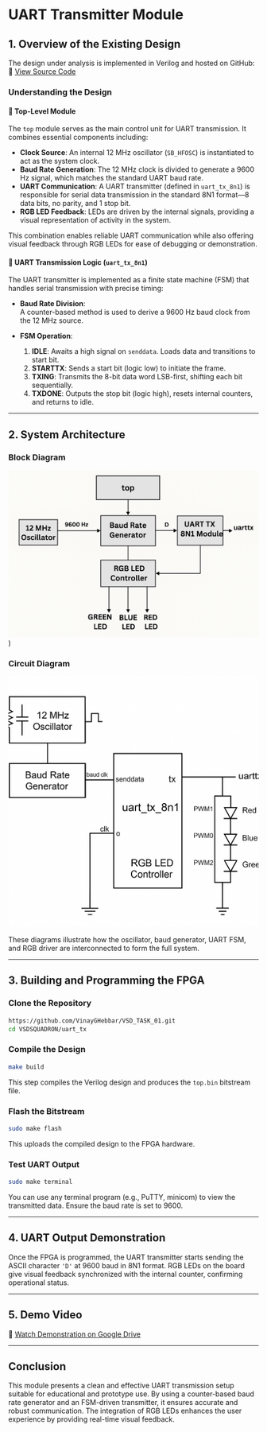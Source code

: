 # UART Transmitter Module

## 1. Overview of the Existing Design

The design under analysis is implemented in Verilog and hosted on GitHub:  
🔗 [View Source Code](https://github.com/VinayGHebbar/VSD_TASK_01.git)

### Understanding the Design

#### 🔹 Top-Level Module

The `top` module serves as the main control unit for UART transmission. It combines essential components including:

- **Clock Source**: An internal 12 MHz oscillator (`SB_HFOSC`) is instantiated to act as the system clock.
- **Baud Rate Generation**: The 12 MHz clock is divided to generate a 9600 Hz signal, which matches the standard UART baud rate.
- **UART Communication**: A UART transmitter (defined in `uart_tx_8n1`) is responsible for serial data transmission in the standard 8N1 format—8 data bits, no parity, and 1 stop bit.
- **RGB LED Feedback**: LEDs are driven by the internal signals, providing a visual representation of activity in the system.

This combination enables reliable UART communication while also offering visual feedback through RGB LEDs for ease of debugging or demonstration.

#### 🔹 UART Transmission Logic (`uart_tx_8n1`)

The UART transmitter is implemented as a finite state machine (FSM) that handles serial transmission with precise timing:

- **Baud Rate Division**:  
  A counter-based method is used to derive a 9600 Hz baud clock from the 12 MHz source.

- **FSM Operation**:

  1. **IDLE**: Awaits a high signal on `senddata`. Loads data and transitions to start bit.
  2. **STARTTX**: Sends a start bit (logic low) to initiate the frame.
  3. **TXING**: Transmits the 8-bit data word LSB-first, shifting each bit sequentially.
  4. **TXDONE**: Outputs the stop bit (logic high), resets internal counters, and returns to idle.

---

## 2. System Architecture

### Block Diagram

![Block Diagram](https://github.com/VinayGHebbar/VSD_TASK_01/blob/main/task_three/block_diagram.png))

### Circuit Diagram

![Circuit Diagram](https://github.com/VinayGHebbar/VSD_TASK_01/blob/main/task_three/circuit_diagram.png)

These diagrams illustrate how the oscillator, baud generator, UART FSM, and RGB driver are interconnected to form the full system.

---

## 3. Building and Programming the FPGA

### Clone the Repository

```bash
https://github.com/VinayGHebbar/VSD_TASK_01.git
cd VSDSQUADRON/uart_tx
```

### Compile the Design

```bash
make build
```

This step compiles the Verilog design and produces the `top.bin` bitstream file.

### Flash the Bitstream

```bash
sudo make flash
```

This uploads the compiled design to the FPGA hardware.

### Test UART Output

```bash
sudo make terminal
```

You can use any terminal program (e.g., PuTTY, minicom) to view the transmitted data. Ensure the baud rate is set to 9600.

---

## 4. UART Output Demonstration

Once the FPGA is programmed, the UART transmitter starts sending the ASCII character `'D'` at 9600 baud in 8N1 format. RGB LEDs on the board give visual feedback synchronized with the internal counter, confirming operational status.

---

## 5. Demo Video

🎥 [Watch Demonstration on Google Drive](https://github.com/VinayGHebbar/VSD_TASK_01/blob/main/task_three/WhatsApp%20Video%202025-05-19%20at%2016.54.34_96f4bcff.mp4)

---

## Conclusion

This module presents a clean and effective UART transmission setup suitable for educational and prototype use. By using a counter-based baud rate generator and an FSM-driven transmitter, it ensures accurate and robust communication. The integration of RGB LEDs enhances the user experience by providing real-time visual feedback.

